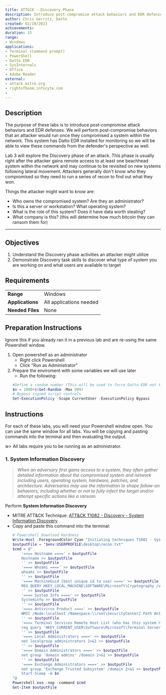 ```yaml
---
title: ATT&CK - Discovery Phase
description: Introduce post-compromise attack behaviors and EDR defenses
author: Chris Gerritz, Datto
created: 02/19/2023
achievements:
duration: 15
range:
- Windows
applications:
- Terminal (Command prompt)
- PowerShell
- Datto EDR
- SysInternals
- Office
- Adobe Reader
external:
- attack.mitre.org
- rightofboom.infocyte.com
- 
---
```


## Description

The purpose of these labs is to introduce post-compromise attack behaviors and EDR defenses. We will perform post-compromise behaviors that an attacker would run once they compromised a system within the network.  This system has Datto EDR installed for monitoring so we will be able to view these commands from the defender's perspective as well.

Lab 3 will explore the Discovery phase of an attack. This phase is usually right after the attacker gains remote access to at least one beachhead system within the network and may continue to be revisited on new systems following lateral movement. Attackers generally don't know who they compromised so they need to run a series of recon to find out what they won.

Things the attacker might want to know are:

- Who owns the compromised system? Are they an administrator?
- Is this a server or workstation? What operating system?
- What is the role of this system? Does it have data worth stealing?
- What company is this? (this will determine how much bitcoin they can ransom them for)


<!--
The virtual machine has some dummy users and software to mimic a specific type of workstation that might be found in a business enviroment:

Dummy users:
- Joe from Accounting: 
  - `net user joe Password1! /ADD /FULLNAME:"Joe - Accounting'`
- Samson from Accounting
  - `net user samson Password1! /ADD /FULLNAME:"Samson - Accounting'`
- Brenda from IT
  - `net user brenda Password1! /ADD /FULLNAME:"Brenda - IT Helpdesk'`

Add some dummy software that might be found on an accountant's workstation:
- Office
- Adobe Reader
-->

---

## Objectives
<!--
- List all objectives for this lab
- Need at least three objectives
- Use blooms taxonomy verbs: KNOWLEDGE,UNDERSTAND, APPLY, ANALYZE, EVALUATE, CREATE
- https://www.teachthought.com/critical-thinking/blooms-taxonomy-verbs-2/
-->
1. Understand the Discovery phase activities an attacker might utilize
2. Demonstrate Discovery task skills to discover what type of system you are working on and what users are available to target
   

## Requirements

|                  |                             |
|------------------|-----------------------------|
| **Range**        | Windows |
| **Applications** | All applications needed     |
| **Needed Files** | None |


## Preparation Instructions

Ignore this if you already ran it in a previous lab and are re-using the same Powershell window.

1. Open powershell as an administrator
	- Right click Powershell
	- Click "Run as Administrator"
2. Prepare the enviroment with some variables we will use later
	- Run the following:
	```PowerShell
	#Define a random number (This will be used to force Datto EDR not to deduplicate repeated commands during testing)
	$n = 1000+$(Get-Random -Max 999)
	# Bypass signed script controls
	Set-ExecutionPolicy -Scope CurrentUser -ExecutionPolicy Bypass
	```


## Instructions

For each of these labs, you will need your Powershell window open. You can use the same window for all labs. You will be copying and pasting commands into the terminal and then evaluating the output.

w> All labs require you to be running as an administrator. 


### 1. System Information Discovery
> *When an adversary first gains access to a system, they often gather detailed information about the compromised system and network including users, operating system, hardware, patches, and architecture. Adversaries may use the information to shape follow-on behaviors, including whether or not to fully infect the target and/or attempt specific actions like a ransom.*
> 

Perform **System Information Discovery** 
- MITRE ATT&CK Technique: [ATT&CK T1082 - Discovery - System Information Discovery](https://attack.mitre.org/techniques/T1082)
- Copy and paste this command into the terminal:
	```PowerShell
	# Powershell Download Hardness
	Write-Host -ForegroundColor Cyan "Initiating techniques T1082 - System Information Discovery"
	$outputFile = "$env:USERPROFILE\desktop\recon.txt"
	$cmd = @"
		'==== Hostname ====' > $outputFile
		Hostname >> $outputFile
		'' >> $outputFile
		'==== Whoami ====' >> $outputFile
		whoami >> $outputFile
		'' >> $outputFile
		'==== MachineGuid (best unique id to use) ====' >> $outputFile
		REG QUERY HKEY_LOCAL_MACHINE\SOFTWARE\Microsoft\Cryptography /v MachineGuid >> $outputFile
		'' >> $outputFile
		'==== System Info ====' >> $outputFile
		Systeminfo >> $outputFile
		'' >> $outputFile
		'==== Antivirus Product ====' >> $outputFile
		WMIC /Node:localhost /Namespace:\\root\SecurityCenter2 Path AntiVirusProduct Get displayName,pathToSignedProductExe,pathToSignedReportingExe,productState 2>&1 >> $outputFile
		'' >> $outputFile
		'==== Terminal Services Remote Host List (who has this system remoted into?) ====' >> $outputFile
		reg query 'HKEY_CURRENT_USER\Software\Microsoft\Terminal Server Client\Default' 2>&1 >> $outputFile
		'' >> $outputFile
		'==== Local Administrators ====' >> $outputFile
		net localgroup administrators 2>&1 >> $outputFile 
		'' >> $outputFile
		'==== Domain Administrators ====' >> $outputFile
		net group 'domain admins' /domain 2>&1 >> $outputFile 
		'' >> $outputFile
		'==== Exchange Administrators ====' >> $outputFile
		net group 'Exchange Trusted Subsystem' /domain 2>&1 >> $outputFile  
		Start-Sleep -m $n
	"@
	Powershell.exe -nop -command $cmd
	Get-Item $outputFile
	```
